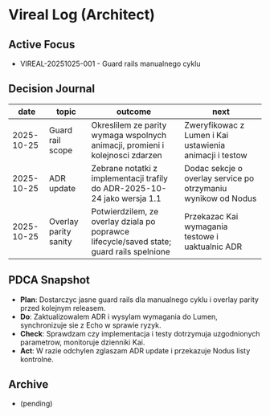 # Vireal Log (Architect)

## Active Focus
- VIREAL-20251025-001 - Guard rails manualnego cyklu

## Decision Journal
| date | topic | outcome | next |
|------|-------|---------|------|
| 2025-10-25 | Guard rail scope | Okreslilem ze parity wymaga wspolnych animacji, promieni i kolejnosci zdarzen | Zweryfikowac z Lumen i Kai ustawienia animacji i testow |
| 2025-10-25 | ADR update | Zebrane notatki z implementacji trafily do ADR-2025-10-24 jako wersja 1.1 | Dodac sekcje o overlay service po otrzymaniu wynikow od Nodus |
| 2025-10-25 | Overlay parity sanity | Potwierdzilem, ze overlay dziala po poprawce lifecycle/saved state; guard rails spelnione | Przekazac Kai wymagania testowe i uaktualnic ADR |

## PDCA Snapshot
- **Plan**: Dostarczyc jasne guard rails dla manualnego cyklu i overlay parity przed kolejnym releasem.
- **Do**: Zaktualizowalem ADR i wysylam wymagania do Lumen, synchronizuje sie z Echo w sprawie ryzyk.
- **Check**: Sprawdzam czy implementacja i testy dotrzymuja uzgodnionych parametrow, monitoruje dzienniki Kai.
- **Act**: W razie odchylen zglaszam ADR update i przekazuje Nodus listy kontrolne.

## Archive
- (pending)
